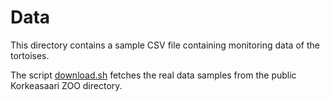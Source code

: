 # Data

This directory contains a sample CSV file containing monitoring data of the tortoises. 

The script [download.sh](./download.sh) fetches the real data samples from the public Korkeasaari ZOO directory.
